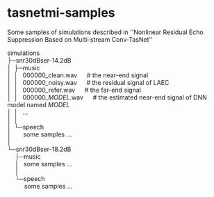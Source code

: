 # tasnetmi-samples

Some samples of simulations described in ''Nonlinear Residual Echo Suppression Based on Multi-stream Conv-TasNet''

simulations\
├─snr30dBser-14.2dB\
│&ensp;├─music\
│&ensp;│&ensp; 000000_clean.wav &emsp; # the near-end signal\
│&ensp;│&ensp; 000000_noisy.wav &emsp; # the residual signal of LAEC\
│&ensp;│&ensp; 000000_refer.wav &emsp; # the far-end signal\
│&ensp;│&ensp; 000000_$MODEL$.wav &emsp; # the estimated near-end signal of DNN model named $MODEL$\
│&ensp;│&ensp; ...\
│&ensp;│      \
│&ensp;└─speech\
│&emsp;&emsp;some samples ...\
│           \
└─snr30dBser-18.2dB\
 &emsp; ├─music\
 &emsp; │&ensp; some samples ...\
 &emsp; │      \
 &emsp; └─speech\
 &emsp;&emsp;&ensp; some samples ...

